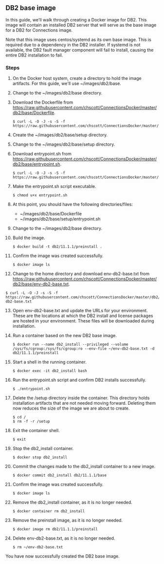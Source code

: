 ## DB2 base image

In this guide, we'll walk through creating a Docker image for DB2. This image will contain an installed DB2 server that will 
serve as the base image for a DB2 for Connections image.

Note that this image uses centos/systemd as its own base image. This is required due to a dependency in the DB2 installer. If 
systemd is not available, the DB2 fault manager component will fail to install, causing the entire DB2 installation to fail.

### Steps

1. On the Docker host system, create a directory to hold the image artifacts. For this guide, we'll use ~/images/db2/base.

2. Change to the ~/images/db2/base directory.

3. Download the Dockerfile from https://raw.githubusercontent.com/chscott/ConnectionsDocker/master/db2/base/Dockerfile. 

   ```
   $ curl -L -O -J -s -S -f https://raw.githubusercontent.com/chscott/ConnectionsDocker/master/db2/base/Dockerfile
   ```
   
4. Create the ~/images/db2/base/setup directory.
   
5. Change to the ~/images/db2/base/setup directory.

6. Download entrypoint.sh from https://raw.githubusercontent.com/chscott/ConnectionsDocker/master/db2/base/entrypoint.sh.

   ```
   $ curl -L -O -J -s -S -f https://raw.githubusercontent.com/chscott/ConnectionsDocker/master/db2/base/entrypoint.sh
   ```

7. Make the entrypoint.sh script executable.

   ```
   $ chmod u+x entrypoint.sh
   ```
   
8. At this point, you should have the following directories/files:

   - ~/images/db2/base/Dockerfile
   - ~/images/db2/base/setup/entrypoint.sh
   
9. Change to the ~/images/db2/base directory.

10. Build the image.

    ```
    $ docker build -t db2/11.1.1/preinstall .
    ```
    
11. Confirm the image was created successfully.

    ```
    $ docker image ls
    ```
    
12. Change to the home directory and download env-db2-base.txt from 
    https://raw.githubusercontent.com/chscott/ConnectionsDocker/master/db2/base/env-db2-base.txt.
   
   ```
   $ curl -L -O -J -s -S -f https://raw.githubusercontent.com/chscott/ConnectionsDocker/master/db2/base/env-db2-base.txt
   ```
   
13. Open env-db2-base.txt and update the URLs for your environment. These are the locations at which the DB2 install and 
    license packages are hosted in your environment. These files will be downloaded during installation.
   
14. Run a container based on the new DB2 base image.

    ```
    $ docker run --name db2_install --privileged --volume /sys/fs/cgroup:/sys/fs/cgroup:ro --env-file ~/env-db2-base.txt -d db2/11.1.1/preinstall
    ```
    
15. Start a shell in the running container.

    ```
    $ docker exec -it db2_install bash
    ```
    
16. Run the entrypoint.sh script and confirm DB2 installs successfully.

    ```
    $ ./entrypoint.sh
    ```

17. Delete the /setup directory inside the container. This directory holds installation artifacts that are not needed moving
    forward. Deleting them now reduces the size of the image we are about to create.
    
    ```
    $ cd /
    $ rm -f -r /setup
    ```
    
18. Exit the container shell.

    ```
    $ exit
    ```
 
19. Stop the db2_install container.

    ```
    $ docker stop db2_install
    ```
    
20. Commit the changes made to the db2_install container to a new image.

    ```
    $ docker commit db2_install db2/11.1.1/base
    ```
    
21. Confirm the image was created successfully.

    ```
    $ docker image ls
    ```
    
22. Remove the db2_install container, as it is no longer needed.

    ```
    $ docker container rm db2_install
    ```
    
23. Remove the preinstall image, as it is no longer needed.

    ```
    $ docker image rm db2/11.1.1/preinstall
    ```

24. Delete env-db2-base.txt, as it is no longer needed.

    ```
    $ rm ~/env-db2-base.txt
    ```
    
You have now successfully created the DB2 base image.